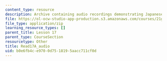```yaml
---
content_type: resource
description: Archive containing audio recordings demonstrating Japanese pronunciation.
file: https://ol-ocw-studio-app-production.s3.amazonaws.com/courses/21g-504-japanese-iv-spring-2009/b0e6fb4ce9700d7518195aacc711cf0d_Read17A_audio.zip
file_type: application/zip
learning_resource_types: []
parent_title: Lesson 17
parent_type: CourseSection
resourcetype: Other
title: Read17A_audio
uid: b0e6fb4c-e970-0d75-1819-5aacc711cf0d
---
```

